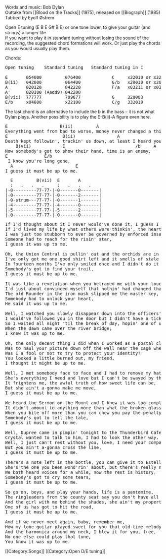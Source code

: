 Words and music: Bob Dylan<br>
Outtake from [[Blood on the Tracks]] (1975), released on [[Biograph]] (1985)<br>
Tabbed by Eyolf Østrem

Open E tuning (E B E G# B E) or one tone lower, to give your guitar
(and strings) a longer life. <br>
If you want to play it in standard tuning without losing the sound of
the recording, the suggested chord formations will work. Or just play
the chords as you would usually play them.

Chords:

<pre class="chords">
Open tuning    Standard tuning   Standard tuning in C

E       054000         076400            C     x32010 or x32013
B(ii)   042000         064400            G/b   x20010 or x20013
A       020120         042220            F/a   x03211 or x03213
A'      020100 (Aadd9) 042200
B(vii)  777777         799877            G     320003
E/b     x04000         x22100            C/g   332010
</pre>

The last chord is an alternative to include the b in the bass – it is
not what Dylan plays. Another possibility is to play the E-B(ii)-A
figure even here.

<pre class="verse">
E                    B(ii)         A                         A'   (E)
Everything went from bad to worse, money never changed a thing,
E                     B(ii)                A                                A'
Death kept followin', trackin' us down, at least I heard your bluebird sing.
    B(vii)            E                           /b     A       A'
Now somebody's got to show their hand, time is an enemy,
E              E/b
 I know you're long gone,
  A                        E
I guess it must be up to me.
</pre>
<pre class="tab">
  E         B(vii)  E       A
  :   .   .   .     :   .   .   .
|-0---------77-77-|-0-------0-------|
|-0---------77-77-|-0-------2-------|
|-0-strum---77-77-|-0-------1-------|
|-4---------77-77-|-4-------0-------|
|-5---------77-77-|-5-------2-------|
|-0---------77-77-|-0-------0-------|
</pre>
<pre class="verse">
If I'd thought about it I never would've done it, I guess I would've let it slide,
If I'd lived my life by what others were thinkin', the heart inside me would've died.
I was just too stubborn to ever be governed by enforced insanity,
Someone had to reach for the risin' star,
I guess it was up to me.

Oh, the Union Central is pullin' out and the orchids are in bloom,
I've only got me one good shirt left and it smells of stale perfume.
In fourteen months I've only smiled once and I didn't do it consciously,
Somebody's got to find your trail,
I guess it must be up to me.

It was like a revelation when you betrayed me with your touch,
I'd just about convinced myself that nothin' had changed that much.
The old Rounder in the iron mask slipped me the master key,
Somebody had to unlock your heart,
He said it was up to me.

Well, I watched you slowly disappear down into the officers' club,
I would've followed you in the door but I didn't have a ticket stub.
So I waited all night 'til the break of day, hopin' one of us could get free,
When the dawn came over the river bridge,
I knew it was up to me.

Oh, the only decent thing I did when I worked as a postal clerk
Was to haul your picture down off the wall near the cage where I used to work.
Was I a fool or not to try to protect your identity?
You looked a little burned out, my friend,
I thought it might be up to me.

Well, I met somebody face to face and I had to remove my hat,
She's everything I need and love but I can't be swayed by that.
It frightens me, the awful truth of how sweet life can be,
But she ain't a-gonna make me move,
I guess it must be up to me.

We heard the Sermon on the Mount and I knew it was too complex,
It didn't amount to anything more than what the broken glass reflects.
When you bite off more than you can chew you pay the penalty,
Somebody's got to tell the tale,
I guess it must be up to me.

Well, Dupree came in pimpin' tonight to the Thunderbird Cafe,
Crystal wanted to talk to him, I had to look the other way.
Well, I just can't rest without you, love, I need your company,
But you ain't a-gonna cross the line,
I guess it must be up to me.

There's a note left in the bottle, you can give it to Estelle,
She's the one you been wond'rin' about, but there's really nothin' much to tell.
We both heard voices for a while, now the rest is history,
Somebody's got to cry some tears,
I guess it must be up to me.

So go on, boys, and play your hands, life is a pantomime,
The ringleaders from the county seat say you don't have all that much time.
And the girl with me behind the shades, she ain't my property,
One of us has got to hit the road,
I guess it must be up to me.

And if we never meet again, baby, remember me,
How my lone guitar played sweet for you that old-time melody.
And the harmonica around my neck, I blew it for you, free,
No one else could play that tune,
You know it was up to me.
</pre>

[[Category:Songs]]
[[Category:Open D/E tuning]]